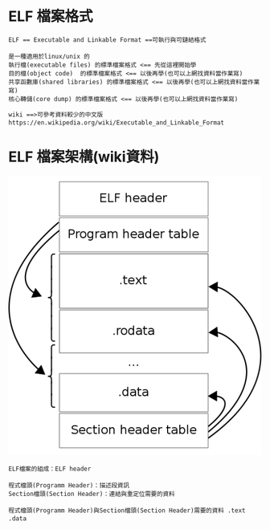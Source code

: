 # ELF 檔案格式
```
ELF == Executable and Linkable Format ==可執行與可鏈結格式 

是一種適用於linux/unix 的
執行檔(executable files) 的標準檔案格式 <== 先從這裡開始學
目的檔(object code)  的標準檔案格式 <== 以後再學(也可以上網找資料當作業寫)
共享函數庫(shared libraries) 的標準檔案格式 <== 以後再學(也可以上網找資料當作業寫)
核心轉儲(core dump) 的標準檔案格式 <== 以後再學(也可以上網找資料當作業寫)
```
```
wiki ==>可參考資料較少的中文版
https://en.wikipedia.org/wiki/Executable_and_Linkable_Format
```
# ELF 檔案架構(wiki資料)

![Elf-layout.png](Elf-layout.png)

```
ELF檔案的組成：ELF header

程式檔頭(Programm Header)：描述段資訊
Section檔頭(Section Header)：連結與重定位需要的資料

程式檔頭(Programm Header)與Section檔頭(Section Header)需要的資料 .text .data
```
